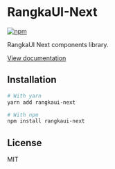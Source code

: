 # RangkaUI-Next

[![npm](https://img.shields.io/npm/dm/rangkaui-next)](https://www.npmjs.com/package/rangkaui-next)

RangkaUI Next components library.

[View documentation](https://rangkaui.vercel.app/)

## Installation

```bash
# With yarn
yarn add rangkaui-next

# With npm
npm install rangkaui-next
```

## License

MIT
